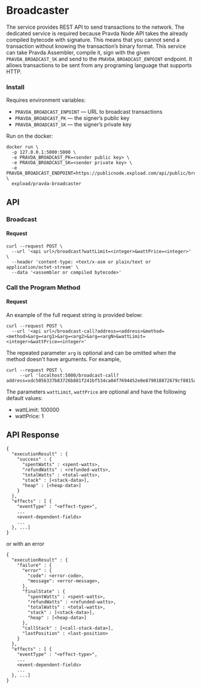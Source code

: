 # Broadcaster

The service provides REST API to send transactions to the network. The dedicated service is required because Pravda Node API takes the already compiled bytecode with signature. This means that you cannot send a transaction without knowing the transaction’s binary format. This service can take Pravda Assembler, compile it, sign with the given `PRAVDA_BROADCAST_SK` and send to the `PRAVDA_BROADCAST_ENPOINT` endpoint. It allows transactions to be sent from any programing language that supports HTTP.

### Install
Requires environment variables:

* `PRAVDA_BROADCAST_ENPOINT` — URL to broadcast transactions
* `PRAVDA_BROADCAST_PK` —  the signer’s public key
* `PRAVDA_BROADCAST_SK` —  the signer’s private key

Run on the docker:

```
docker run \
  -p 127.0.0.1:5000:5000 \
  -e PRAVDA_BROADCAST_PK=<sender public key> \
  -e PRAVDA_BROADCAST_SK=<sender private key> \
  -e PRAVDA_BROADCAST_ENDPOINT=https://publicnode.expload.com/api/public/broadcast \
  expload/pravda-broadcaster
```


## API

### Broadcast

#### Request

```
curl --request POST \
  --url '<api url>/broadcast?wattLimit=<integer>&wattPrice=<integer>' \
  --header 'content-type: <text/x-asm or plain/text or application/octet-stream' \
  --data '<assembler or compiled bytecode>'
```

### Call the Program Method

#### Request

An example of the full request string is provided below:

```
curl --request POST \
  --url '<api url>/broadcast-call?address=<address>&method=<method>&arg=<arg1>&arg=<arg2>&arg=<argN>&wattLimit=<integer>&wattPrice=<integer>'
```

The repeated parameter `arg` is optional and can be omitted when the method doesn't have arguments. For example,

```
curl --request POST \
     --url 'localhost:5000/broadcast-call?address=xdc5056337b83726b881f241bf534ca04f7694452e0e879018872679cf8815af4&method=MyBalance&wattLimit=1000&wattPrice=1'
```

The parameters `wattLimit`, `wattPrice` are optional and have the following default values:

- wattLimit: 100000
- wattPrice: 1

## API Response

```
{
  "executionResult" : {
    "success" : {
      "spentWatts" : <spent-watts>,
      "refundWatts" : <refunded-watts>,
      "totalWatts" : <total-watts>,
      "stack" : [<stack-data>],
      "heap" : [<heap-data>]
    }
  },
  "effects" : [ {
    "eventType" : "<effect-type>",
    ...
    <event-dependent-fields>
    ...
  }, ...]
}
```

or with an error

```
{
  "executionResult" : {
    "failure" : {
      "error" : {
        "code": <error-code>,
        "message": <error-message>,
      },
      "finalState" : {
        "spentWatts" : <spent-watts>,
        "refundWatts" : <refunded-watts>,
        "totalWatts" : <total-watts>,
        "stack" : [<stack-data>],
        "heap" : [<heap-data>]
      },
      "callStack" : [<call-stack-data>],
      "lastPosition" : <last-position>
    }
  },
  "effects" : [ {
    "eventType" : "<effect-type>",
    ...
    <event-dependent-fields>
    ...
  }, ...]
}
```

